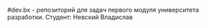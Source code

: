 #dev.bx - репозиторий для задач первого модуля университета разработки. Студент: Невский Владислав 

